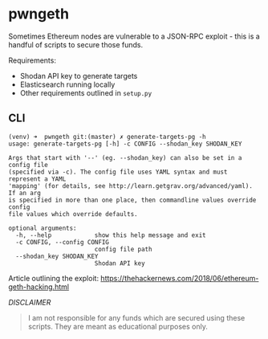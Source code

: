 # pwngeth

Sometimes Ethereum nodes are vulnerable to a JSON-RPC exploit - this is a
handful of scripts to secure those funds.

Requirements:
* Shodan API key to generate targets
* Elasticsearch running locally
* Other requirements outlined in `setup.py`


## CLI
```console
(venv) ➜  pwngeth git:(master) ✗ generate-targets-pg -h
usage: generate-targets-pg [-h] -c CONFIG --shodan_key SHODAN_KEY

Args that start with '--' (eg. --shodan_key) can also be set in a config file
(specified via -c). The config file uses YAML syntax and must represent a YAML
'mapping' (for details, see http://learn.getgrav.org/advanced/yaml). If an arg
is specified in more than one place, then commandline values override config
file values which override defaults.

optional arguments:
  -h, --help            show this help message and exit
  -c CONFIG, --config CONFIG
                        config file path
  --shodan_key SHODAN_KEY
                        Shodan API key
```


Article outlining the exploit: https://thehackernews.com/2018/06/ethereum-geth-hacking.html

*DISCLAIMER*
> I am not responsible for any funds which are secured using these
> scripts. They are meant as educational purposes only.
